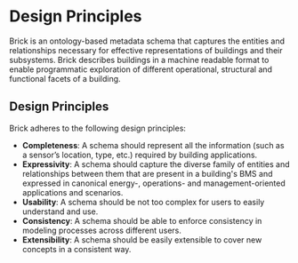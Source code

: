 Design Principles
======================

Brick is an ontology-based metadata schema that captures the entities and relationships necessary for effective representations of buildings and their subsystems.
Brick describes buildings in a machine readable format to enable programmatic exploration of different operational, structural and functional facets of a building.

## Design Principles

Brick adheres to the following design principles:

* **Completeness**: A schema should represent all the information (such as a sensor’s location, type, etc.) required by building applications.
* **Expressivity**: A schema should capture the diverse family of entities and relationships between them that are present in a building's BMS and expressed in canonical energy-, operations- and management-oriented applications and scenarios.
* **Usability**: A schema should be not too complex for users to easily understand and use.
* **Consistency**: A schema should be able to enforce consistency in modeling processes across different users.
* **Extensibility**: A schema should be easily extensible to cover new concepts in a consistent way.

